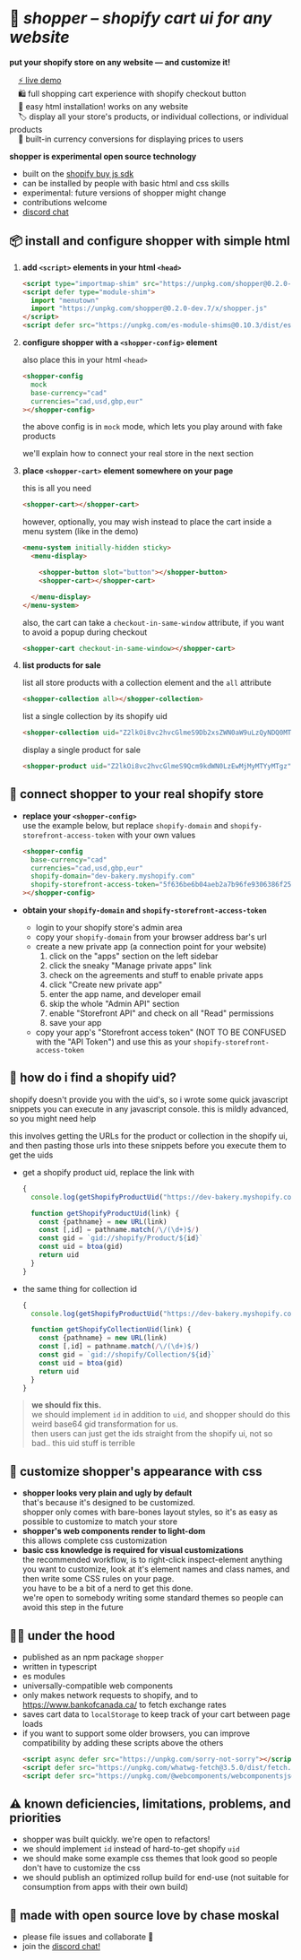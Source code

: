
# 🛒 ***shopper** – shopify cart ui for any website*

**put your shopify store on any website — and customize it!**

&nbsp; &nbsp; [⚡ live demo](https://chasemoskal.com/shopper/)  
&nbsp; &nbsp; 🛍️ full shopping cart experience with shopify checkout button  
&nbsp; &nbsp; 🔧 easy html installation! works on any website  
&nbsp; &nbsp; 🏷️ display all your store's products, or individual collections, or individual products  
&nbsp; &nbsp; 💱 built-in currency conversions for displaying prices to users  

**shopper is experimental open source technology**
- built on the [shopify buy js sdk](https://shopify.github.io/js-buy-sdk/)
- can be installed by people with basic html and css skills
- experimental: future versions of shopper might change
- contributions welcome
- [discord chat](https://discord.gg/vFFDqHT2AB)

## 📦 install and configure shopper with simple html

1. **add `<script>` elements in your html `<head>`**

    ```html
    <script type="importmap-shim" src="https://unpkg.com/shopper@0.2.0-dev.7/x/importmap.json"></script>
    <script defer type="module-shim">
      import "menutown"
      import "https://unpkg.com/shopper@0.2.0-dev.7/x/shopper.js"
    </script>
    <script defer src="https://unpkg.com/es-module-shims@0.10.3/dist/es-module-shims.js"></script>
    ```

1. **configure shopper with a `<shopper-config>` element**

    also place this in your html `<head>`

    ```html
    <shopper-config
      mock
      base-currency="cad"
      currencies="cad,usd,gbp,eur"
    ></shopper-config>
    ```

    the above config is in `mock` mode, which lets you play around with fake products

    we'll explain how to connect your real store in the next section

1. **place `<shopper-cart>` element somewhere on your page**

    this is all you need

    ```html
    <shopper-cart></shopper-cart>
    ```

    however, optionally, you may wish instead to place the cart inside a menu system (like in the demo)

    ```html
    <menu-system initially-hidden sticky>
      <menu-display>

        <shopper-button slot="button"></shopper-button>
        <shopper-cart></shopper-cart>

      </menu-display>
    </menu-system>
    ```

    also, the cart can take a `checkout-in-same-window` attribute, if you want to avoid a popup during checkout

    ```html
    <shopper-cart checkout-in-same-window></shopper-cart>
    ```

1. **list products for sale**

    list all store products with a collection element and the `all` attribute

    ```html
    <shopper-collection all></shopper-collection>
    ```

    list a single collection by its shopify uid

    ```html
    <shopper-collection uid="Z2lkOi8vc2hvcGlmeS9Db2xsZWN0aW9uLzQyNDQ0MTQ3OQ=="></shopper-collection>
    ```

    display a single product for sale

    ```html
    <shopper-product uid="Z2lkOi8vc2hvcGlmeS9Qcm9kdWN0LzEwMjMyMTYyMTgz"></shopper-product>
    ```

## 📡 connect shopper to your real shopify store

- **replace your `<shopper-config>`**  
    use the example below, but replace `shopify-domain` and `shopify-storefront-access-token` with your own values

    ```html
    <shopper-config
      base-currency="cad"
      currencies="cad,usd,gbp,eur"
      shopify-domain="dev-bakery.myshopify.com"
      shopify-storefront-access-token="5f636be6b04aeb2a7b96fe9306386f25"
    ></shopper-config>
    ```

- **obtain your `shopify-domain` and `shopify-storefront-access-token`**
    - login to your shopify store's admin area
    - copy your `shopify-domain` from your browser address bar's url
    - create a new private app (a connection point for your website)
        1. click on the "apps" section on the left sidebar
        2. click the sneaky "Manage private apps" link
        3. check on the agreements and stuff to enable private apps
        4. click "Create new private app"
        5. enter the app name, and developer email
        6. skip the whole "Admin API" section
        7. enable "Storefront API" and check on all "Read" permissions
        8. save your app
    - copy your app's "Storefront access token" (NOT TO BE CONFUSED with the "API Token") and use this as your `shopify-storefront-access-token`

## 🤔 how do i find a shopify uid?

shopify doesn't provide you with the uid's, so i wrote some quick javascript snippets you can execute in any javascript console. this is mildly advanced, so you might need help

this involves getting the URLs for the product or collection in the shopify ui, and then pasting those urls into these snippets before you execute them to get the uids

- get a shopify product uid, replace the link with

    ```js
    {
      console.log(getShopifyProductUid("https://dev-bakery.myshopify.com/admin/products/10232162183"))

      function getShopifyProductUid(link) {
        const {pathname} = new URL(link)
        const [,id] = pathname.match(/\/(\d+)$/)
        const gid = `gid://shopify/Product/${id}`
        const uid = btoa(gid)
        return uid
      }
    }
    ```

- the same thing for collection id

    ```js
    {
      console.log(getShopifyProductUid("https://dev-bakery.myshopify.com/admin/collections/424441479"))

      function getShopifyCollectionUid(link) {
        const {pathname} = new URL(link)
        const [,id] = pathname.match(/\/(\d+)$/)
        const gid = `gid://shopify/Collection/${id}`
        const uid = btoa(gid)
        return uid
      }
    }
    ```

> **we should fix this.**  
> we should implement `id` in addition to `uid`, and shopper should do this weird base64 gid transformation for us.  
> then users can just get the ids straight from the shopify ui, not so bad.. this uid stuff is terrible

## 💅 customize shopper's appearance with css

- **shopper looks very plain and ugly by default**  
    that's because it's designed to be customized.  
    shopper only comes with bare-bones layout styles, so it's as easy as possible to customize to match your store  
- **shopper's web components render to light-dom**  
    this allows complete css customization  
- **basic css knowledge is required for visual customizations**  
    the recommended workflow, is to right-click inspect-element anything you want to customize, look at it's element names and class names, and then write some CSS rules on your page.  
    you have to be a bit of a nerd to get this done.  
    we're open to somebody writing some standard themes so people can avoid this step in the future  

## 👩‍🔧 under the hood

- published as an npm package `shopper`
- written in typescript
- es modules
- universally-compatible web components
- only makes network requests to shopify, and to https://www.bankofcanada.ca/ to fetch exchange rates
- saves cart data to `localStorage` to keep track of your cart between page loads
- if you want to support some older browsers, you can improve compatibility by adding these scripts above the others
    ```html
    <script async defer src="https://unpkg.com/sorry-not-sorry"></script>
    <script defer src="https://unpkg.com/whatwg-fetch@3.5.0/dist/fetch.umd.js"></script>
    <script defer src="https://unpkg.com/@webcomponents/webcomponentsjs@2.5.0/webcomponents-bundle.js"></script>
    ```

## ⚠️ known deficiencies, limitations, problems, and priorities

- shopper was built quickly. we're open to refactors!
- we should implement `id` instead of hard-to-get shopify `uid`
- we should make some example css themes that look good so people don't have to customize the css
- we should publish an optimized rollup build for end-use (not suitable for consumption from apps with their own build)

## 💖 made with open source love by chase moskal

- please file issues and collaborate 🍻
- join the [discord chat!](https://discord.gg/vFFDqHT2AB)
